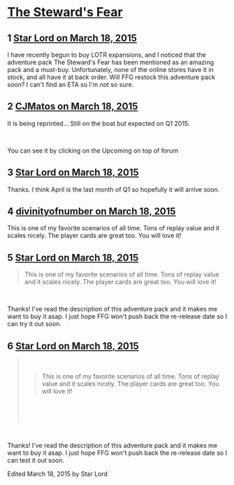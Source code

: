 # [The Steward&#039;s Fear](https://community.fantasyflightgames.com/topic/138173-the-stewards-fear/)

## 1 [Star Lord on March 18, 2015](https://community.fantasyflightgames.com/topic/138173-the-stewards-fear/?do=findComment&comment=1494639)

I have recently begun to buy LOTR expansions, and I noticed that the adventure pack The Steward's Fear has been mentioned as an amazing pack and a must-buy. Unfortunately, none of the online stores have it in stock, and all have it at back order. Will FFG restock this adventure pack soon? I can't find an ETA so I'm not so sure. 

## 2 [CJMatos on March 18, 2015](https://community.fantasyflightgames.com/topic/138173-the-stewards-fear/?do=findComment&comment=1494697)

It is being reprinted... Still on the boat but expected on Q1 2015.

 

You can see it by clicking on the Upcoming on top of forum

## 3 [Star Lord on March 18, 2015](https://community.fantasyflightgames.com/topic/138173-the-stewards-fear/?do=findComment&comment=1494823)

Thanks. I think April is the last month of Q1 so hopefully it will arrive soon. 

## 4 [divinityofnumber on March 18, 2015](https://community.fantasyflightgames.com/topic/138173-the-stewards-fear/?do=findComment&comment=1494854)

This is one of my favorite scenarios of all time. Tons of replay value and it scales nicely. The player cards are great too. You will love it!

## 5 [Star Lord on March 18, 2015](https://community.fantasyflightgames.com/topic/138173-the-stewards-fear/?do=findComment&comment=1494946)

> This is one of my favorite scenarios of all time. Tons of replay value and it scales nicely. The player cards are great too. You will love it!

 

Thanks! I've read the description of this adventure pack and it makes me want to buy it asap. I just hope FFG won't push back the re-release date so I can try it out soon.

## 6 [Star Lord on March 18, 2015](https://community.fantasyflightgames.com/topic/138173-the-stewards-fear/?do=findComment&comment=1494947)

>  
> 
> > This is one of my favorite scenarios of all time. Tons of replay value and it scales nicely. The player cards are great too. You will love it!
> 
>  
> 
>  

 

Thanks! I've read the description of this adventure pack and it makes me want to buy it asap. I just hope FFG won't push back the re-release date so I can test it out soon.

Edited March 18, 2015 by Star Lord

